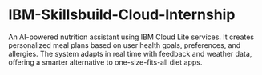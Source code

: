 # IBM-Skillsbuild-Cloud-Internship
An AI-powered nutrition assistant using IBM Cloud Lite services. It creates personalized meal plans based on user health goals, preferences, and allergies. The system adapts in real time with feedback and weather data, offering a smarter alternative to one-size-fits-all diet apps.
